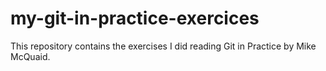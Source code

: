 my-git-in-practice-exercices
============================

This repository contains the exercises I did reading Git in Practice by Mike McQuaid.

